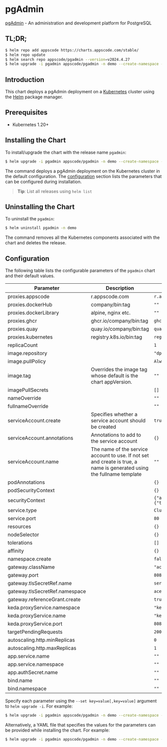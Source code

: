 # pgAdmin

[pgAdmin](https://www.pgadmin.org) - An administration and development platform for PostgreSQL

## TL;DR;

```bash
$ helm repo add appscode https://charts.appscode.com/stable/
$ helm repo update
$ helm search repo appscode/pgadmin --version=v2024.4.27
$ helm upgrade -i pgadmin appscode/pgadmin -n demo --create-namespace --version=v2024.4.27
```

## Introduction

This chart deploys a pgAdmin deployment on a [Kubernetes](http://kubernetes.io) cluster using the [Helm](https://helm.sh) package manager.

## Prerequisites

- Kubernetes 1.20+

## Installing the Chart

To install/upgrade the chart with the release name `pgadmin`:

```bash
$ helm upgrade -i pgadmin appscode/pgadmin -n demo --create-namespace --version=v2024.4.27
```

The command deploys a pgAdmin deployment on the Kubernetes cluster in the default configuration. The [configuration](#configuration) section lists the parameters that can be configured during installation.

> **Tip**: List all releases using `helm list`

## Uninstalling the Chart

To uninstall the `pgadmin`:

```bash
$ helm uninstall pgadmin -n demo
```

The command removes all the Kubernetes components associated with the chart and deletes the release.

## Configuration

The following table lists the configurable parameters of the `pgadmin` chart and their default values.

|           Parameter            |                                                      Description                                                       |                                                                      Default                                                                      |
|--------------------------------|------------------------------------------------------------------------------------------------------------------------|---------------------------------------------------------------------------------------------------------------------------------------------------|
| proxies.appscode               | r.appscode.com                                                                                                         | <code>r.appscode.com</code>                                                                                                                       |
| proxies.dockerHub              | company/bin:tag                                                                                                        | <code>""</code>                                                                                                                                   |
| proxies.dockerLibrary          | alpine, nginx etc.                                                                                                     | <code>""</code>                                                                                                                                   |
| proxies.ghcr                   | ghcr.io/company/bin:tag                                                                                                | <code>ghcr.io</code>                                                                                                                              |
| proxies.quay                   | quay.io/company/bin:tag                                                                                                | <code>quay.io</code>                                                                                                                              |
| proxies.kubernetes             | registry.k8s.io/bin:tag                                                                                                | <code>registry.k8s.io</code>                                                                                                                      |
| replicaCount                   |                                                                                                                        | <code>1</code>                                                                                                                                    |
| image.repository               |                                                                                                                        | <code>"dpage/pgadmin4"</code>                                                                                                                     |
| image.pullPolicy               |                                                                                                                        | <code>Always</code>                                                                                                                               |
| image.tag                      | Overrides the image tag whose default is the chart appVersion.                                                         | <code>""</code>                                                                                                                                   |
| imagePullSecrets               |                                                                                                                        | <code>[]</code>                                                                                                                                   |
| nameOverride                   |                                                                                                                        | <code>""</code>                                                                                                                                   |
| fullnameOverride               |                                                                                                                        | <code>""</code>                                                                                                                                   |
| serviceAccount.create          | Specifies whether a service account should be created                                                                  | <code>true</code>                                                                                                                                 |
| serviceAccount.annotations     | Annotations to add to the service account                                                                              | <code>{}</code>                                                                                                                                   |
| serviceAccount.name            | The name of the service account to use. If not set and create is true, a name is generated using the fullname template | <code>""</code>                                                                                                                                   |
| podAnnotations                 |                                                                                                                        | <code>{}</code>                                                                                                                                   |
| podSecurityContext             |                                                                                                                        | <code>{}</code>                                                                                                                                   |
| securityContext                |                                                                                                                        | <code>{"allowPrivilegeEscalation":false,"runAsGroup":5050,"runAsNonRoot":true,"runAsUser":5050,"seccompProfile":{"type":"RuntimeDefault"}}</code> |
| service.type                   |                                                                                                                        | <code>ClusterIP</code>                                                                                                                            |
| service.port                   |                                                                                                                        | <code>80</code>                                                                                                                                   |
| resources                      |                                                                                                                        | <code>{}</code>                                                                                                                                   |
| nodeSelector                   |                                                                                                                        | <code>{}</code>                                                                                                                                   |
| tolerations                    |                                                                                                                        | <code>[]</code>                                                                                                                                   |
| affinity                       |                                                                                                                        | <code>{}</code>                                                                                                                                   |
| namespace.create               |                                                                                                                        | <code>false</code>                                                                                                                                |
| gateway.className              |                                                                                                                        | <code>"ace"</code>                                                                                                                                |
| gateway.port                   |                                                                                                                        | <code>8082</code>                                                                                                                                 |
| gateway.tlsSecretRef.name      |                                                                                                                        | <code>service-presets-cert</code>                                                                                                                 |
| gateway.tlsSecretRef.namespace |                                                                                                                        | <code>ace</code>                                                                                                                                  |
| gateway.referenceGrant.create  |                                                                                                                        | <code>true</code>                                                                                                                                 |
| keda.proxyService.namespace    |                                                                                                                        | <code>"keda"</code>                                                                                                                               |
| keda.proxyService.name         |                                                                                                                        | <code>"keda-add-ons-http-interceptor-proxy"</code>                                                                                                |
| keda.proxyService.port         |                                                                                                                        | <code>8080</code>                                                                                                                                 |
| targetPendingRequests          |                                                                                                                        | <code>200</code>                                                                                                                                  |
| autoscaling.http.minReplicas   |                                                                                                                        | <code>0</code>                                                                                                                                    |
| autoscaling.http.maxReplicas   |                                                                                                                        | <code>1</code>                                                                                                                                    |
| app.service.name               |                                                                                                                        | <code>""</code>                                                                                                                                   |
| app.service.namespace          |                                                                                                                        | <code>""</code>                                                                                                                                   |
| app.authSecret.name            |                                                                                                                        | <code>""</code>                                                                                                                                   |
| bind.name                      |                                                                                                                        | <code>""</code>                                                                                                                                   |
| bind.namespace                 |                                                                                                                        | <code>""</code>                                                                                                                                   |


Specify each parameter using the `--set key=value[,key=value]` argument to `helm upgrade -i`. For example:

```bash
$ helm upgrade -i pgadmin appscode/pgadmin -n demo --create-namespace --version=v2024.4.27 --set image.tag=latest
```

Alternatively, a YAML file that specifies the values for the parameters can be provided while
installing the chart. For example:

```bash
$ helm upgrade -i pgadmin appscode/pgadmin -n demo --create-namespace --version=v2024.4.27 --values values.yaml
```
